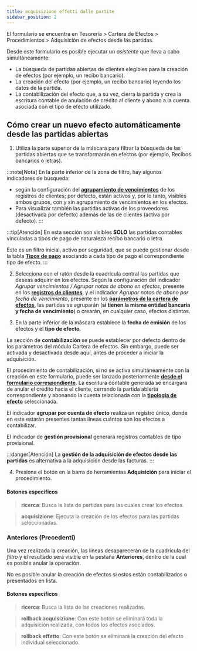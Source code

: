 ```yaml
---
title: acquisizione effetti dalle partite
sidebar_position: 2
---
```


El formulario se encuentra en Tesorería > Cartera de Efectos > Procedimientos > Adquisición de efectos desde las partidas.

Desde este formulario es posible ejecutar un *asistente* que lleva a cabo simultáneamente:

- La búsqueda de partidas abiertas de clientes elegibles para la creación de efectos (por ejemplo, un recibo bancario).
- La creación del efecto (por ejemplo, un recibo bancario) leyendo los datos de la partida.
- La contabilización del efecto que, a su vez, cierra la partida y crea la escritura contable de anulación de crédito al cliente y abono a la cuenta asociada con el tipo de efecto utilizado.

## Cómo crear un nuevo efecto automáticamente desde las partidas abiertas

1. Utiliza la parte superior de la máscara para filtrar la búsqueda de las partidas abiertas que se transformarán en efectos (por ejemplo, Recibos bancarios o letras).

:::note[Nota]
En la parte inferior de la zona de filtro, hay algunos indicadores de búsqueda:

- según la configuración del [**agrupamiento de vencimientos**](/docs/erp-home/registers/contacts/create-new-contact/accounting-data/customer-vendors-data/payments) de los registros de clientes; por defecto, están activos y, por lo tanto, visibles ambos grupos, con y sin agrupamiento de vencimientos en los efectos.
- Para visualizar también las partidas activas de los proveedores (desactivada por defecto) además de las de clientes (activa por defecto).
:::

:::tip[Atención]
En esta sección son visibles **SOLO** las partidas contables vinculadas a tipos de pago de naturaleza recibo bancario o letra.

Este es un filtro inicial, activo por seguridad, que se puede gestionar desde la tabla [**Tipos de pago**](/docs/configurations/tables/general-settings/payment-types) asociando a cada tipo de pago el correspondiente tipo de efecto.
:::

2. Selecciona con el ratón desde la cuadrícula central las partidas que deseas adquirir en los efectos. Según la configuración del indicador *Agrupar vencimientos / Agrupar notas de abono en efectos*, presente en los [**registros de clientes**](/docs/erp-home/registers/contacts/create-new-contact/accounting-data/customer-vendors-data/payments), y el indicador *Agrupar notas de abono por fecha de vencimiento*, presente en los [**parámetros de la cartera de efectos**](/docs/configurations/parameters/treasury/bills-portfolio-parameters), las partidas se agruparán (**si tienen la misma entidad bancaria y fecha de vencimiento**) o crearán, en cualquier caso, efectos distintos.

3. En la parte inferior de la máscara establece la **fecha de emisión** de los efectos y el **tipo de efecto**.

La sección de **contabilización** se puede establecer por defecto dentro de los parámetros del módulo Cartera de efectos. Sin embargo, puede ser activada y desactivada desde aquí, antes de proceder a iniciar la adquisición.

El procedimiento de contabilización, si no se activa simultáneamente con la creación en este formulario, puede ser lanzado posteriormente [**desde el formulario correspondiente**](/docs/treasury/bills-holding/accounting/bills-accounting). La escritura contable generada se encargará de anular el crédito hacia el cliente, cerrando la partida abierta correspondiente y abonando la cuenta relacionada con la [**tipología de efecto**](/docs/configurations/tables/treasury/bills-portfolio-module-tables/bills-types) seleccionada.

El indicador **agrupar por cuenta de efecto** realiza un registro único, donde en este estarán presentes tantas líneas cuántos son los efectos a contabilizar.

El indicador de **gestión provisional** generará registros contables de tipo provisional.

:::danger[Atención]
La **gestión de la adquisición de efectos desde las partidas** es alternativa a la adquisición desde las facturas.
:::

4. Presiona el botón en la barra de herramientas **Adquisición** para iniciar el procedimiento.

#### Botones específicos

> **ricerca**: Busca la lista de partidas para las cuales crear los efectos.

> **acquisizione**: Ejecuta la creación de los efectos para las partidas seleccionadas.

### Anteriores (Precedenti)

Una vez realizada la creación, las líneas desaparecerán de la cuadrícula del *filtro* y el resultado será visible en la pestaña **Anteriores**, dentro de la cual es posible anular la operación.

No es posible anular la creación de efectos si estos están contabilizados o presentados en lista.

#### Botones específicos

> **ricerca**: Busca la lista de las creaciones realizadas.

> **rollback acquisizione**: Con este botón se eliminará toda la adquisición realizada, con todos los efectos asociados.

> **rollback effetto**: Con este botón se eliminará la creación del efecto individual seleccionado.